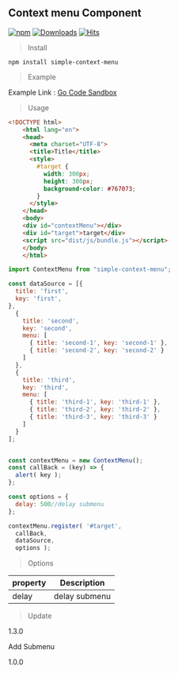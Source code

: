 ## Context menu Component
[![npm](https://img.shields.io/npm/v/simple-context-menu)](https://www.npmjs.com/package/simple-context-menu)
[![Downloads](https://img.shields.io/npm/dm/simple-context-menu.svg)](http://npm-stat.com/charts.html?package=simple-context-menu)
[![Hits](https://hits.seeyoufarm.com/api/count/incr/badge.svg?url=https%3A%2F%2Fgithub.com%2FJunH-K%2Fsimple-context-menu)](https://hits.seeyoufarm.com)


> Install

~~~
npm install simple-context-menu
~~~

> Example

Example Link : [Go Code Sandbox](https://codesandbox.io/s/simple-context-menu-f0r07)

> Usage
```html
<!DOCTYPE html>
    <html lang="en">
    <head>
      <meta charset="UTF-8">
      <title>Title</title>
      <style>
        #target {
          width: 300px;
          height: 300px;
          background-color: #767073;
        }
      </style>
    </head>
    <body>
    <div id="contextMenu"></div>
    <div id="target">target</div>
    <script src="dist/js/bundle.js"></script>
    </body>
    </html>
```

```javascript
import ContextMenu from "simple-context-menu";

const dataSource = [{
  title: 'first',
  key: 'first',
},
  {
    title: 'second',
    key: 'second',
    menu: [
      { title: 'second-1', key: 'second-1' },
      { title: 'second-2', key: 'second-2' }
    ]
  },
  {
    title: 'third',
    key: 'third',
    menu: [
      { title: 'third-1', key: 'third-1' },
      { title: 'third-2', key: 'third-2' },
      { title: 'third-3', key: 'third-3' }
    ]
  }
];


const contextMenu = new ContextMenu();
const callBack = (key) => {
  alert( key );
};

const options = {
  delay: 500//delay submenu  
};

contextMenu.register( '#target',
  callBack,
  dataSource,
  options );

```
> Options

|property|Description|
|------|---|
|delay| delay submenu 

>Update

1.3.0

Add Submenu

1.0.0


